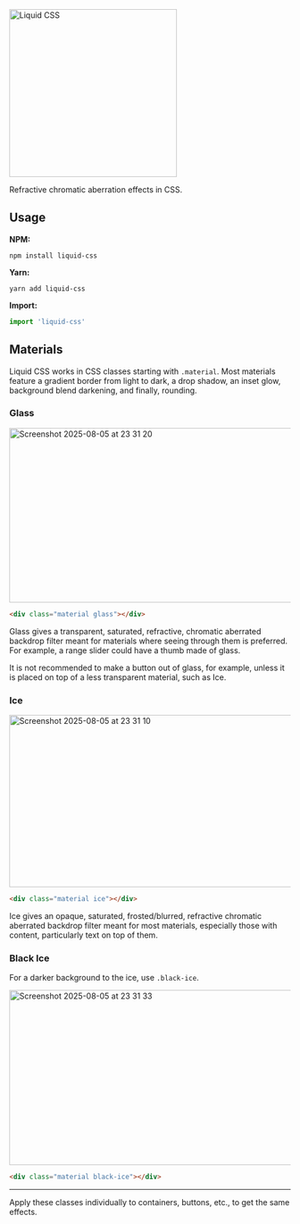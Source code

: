 <picture>
  <source media="(prefers-color-scheme: dark)" srcset="https://github.com/user-attachments/assets/ad34a1de-068f-41ea-87f6-f32a0d441cf2"/>
  <source media="(prefers-color-scheme: light)" srcset="https://github.com/user-attachments/assets/34a7109d-6201-4f22-a5da-7fb535fb51ee"/>
  <img alt="Liquid CSS" src="https://github.com/user-attachments/assets/34a7109d-6201-4f22-a5da-7fb535fb51ee" width="300"/>
</picture>

Refractive chromatic aberration effects in CSS.

## Usage

**NPM:**

```console
npm install liquid-css
```

**Yarn:**

```console
yarn add liquid-css
```

**Import:**

```javascript
import 'liquid-css'
```

## Materials

Liquid CSS works in CSS classes starting with `.material`. Most materials feature a gradient border from light to dark, a drop shadow, an inset glow, background blend darkening, and finally, rounding.

### Glass

<img width="804" height="312" alt="Screenshot 2025-08-05 at 23 31 20" src="https://github.com/user-attachments/assets/b693cb20-a414-4f0d-82db-fd0060915100" />

```html
<div class="material glass"></div>
```

Glass gives a transparent, saturated, refractive, chromatic aberrated backdrop filter meant for materials where seeing through them is preferred. For example, a range slider could have a thumb made of glass.

It is not recommended to make a button out of glass, for example, unless it is placed on top of a less transparent material, such as Ice.

### Ice

<img width="801" height="308" alt="Screenshot 2025-08-05 at 23 31 10" src="https://github.com/user-attachments/assets/2e8108a2-1909-42a1-953c-5436b81e0ca7" />

```html
<div class="material ice"></div>
```

Ice gives an opaque, saturated, frosted/blurred, refractive chromatic aberrated backdrop filter meant for most materials, especially those with content, particularly text on top of them.

### Black Ice

For a darker background to the ice, use `.black-ice`.

<img width="806" height="313" alt="Screenshot 2025-08-05 at 23 31 33" src="https://github.com/user-attachments/assets/5c3aafde-7586-45e3-8256-d3f2b162e947" />

```html
<div class="material black-ice"></div>
```

---

Apply these classes individually to containers, buttons, etc., to get the same effects.


